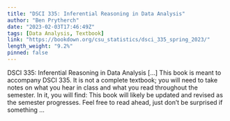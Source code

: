 ```yaml
---
title: "DSCI 335: Inferential Reasoning in Data Analysis"
author: "Ben Prytherch"
date: "2023-02-03T17:46:49Z"
tags: [Data Analysis, Textbook]
link: "https://bookdown.org/csu_statistics/dsci_335_spring_2023/"
length_weight: "9.2%"
pinned: false
---
```


DSCI 335: Inferential Reasoning in Data Analysis [...] This book is meant to accompany DSCI 335. It is not a complete textbook; you will need to take notes on what you hear in class and what you read throughout the semester. In it, you will find: This book will likely be updated and revised as the semester progresses. Feel free to read ahead, just don’t be surprised if something ...

